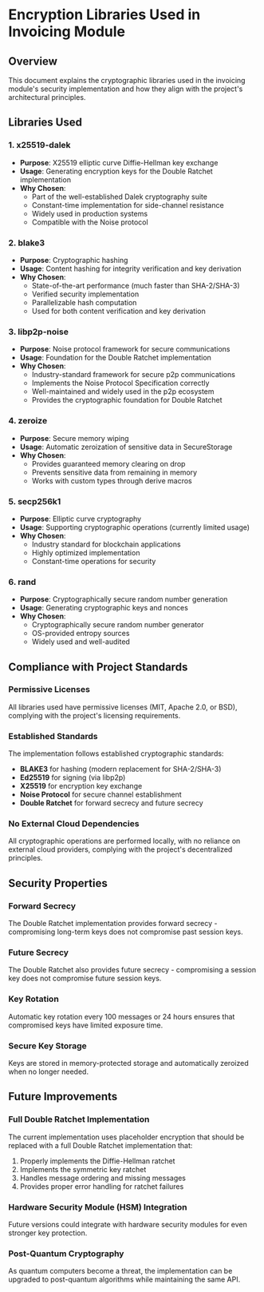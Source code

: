 # Encryption Libraries Used in Invoicing Module

## Overview
This document explains the cryptographic libraries used in the invoicing module's security implementation and how they align with the project's architectural principles.

## Libraries Used

### 1. x25519-dalek
- **Purpose**: X25519 elliptic curve Diffie-Hellman key exchange
- **Usage**: Generating encryption keys for the Double Ratchet implementation
- **Why Chosen**: 
  - Part of the well-established Dalek cryptography suite
  - Constant-time implementation for side-channel resistance
  - Widely used in production systems
  - Compatible with the Noise protocol

### 2. blake3
- **Purpose**: Cryptographic hashing
- **Usage**: Content hashing for integrity verification and key derivation
- **Why Chosen**:
  - State-of-the-art performance (much faster than SHA-2/SHA-3)
  - Verified security implementation
  - Parallelizable hash computation
  - Used for both content verification and key derivation

### 3. libp2p-noise
- **Purpose**: Noise protocol framework for secure communications
- **Usage**: Foundation for the Double Ratchet implementation
- **Why Chosen**:
  - Industry-standard framework for secure p2p communications
  - Implements the Noise Protocol Specification correctly
  - Well-maintained and widely used in the p2p ecosystem
  - Provides the cryptographic foundation for Double Ratchet

### 4. zeroize
- **Purpose**: Secure memory wiping
- **Usage**: Automatic zeroization of sensitive data in SecureStorage
- **Why Chosen**:
  - Provides guaranteed memory clearing on drop
  - Prevents sensitive data from remaining in memory
  - Works with custom types through derive macros

### 5. secp256k1
- **Purpose**: Elliptic curve cryptography
- **Usage**: Supporting cryptographic operations (currently limited usage)
- **Why Chosen**:
  - Industry standard for blockchain applications
  - Highly optimized implementation
  - Constant-time operations for security

### 6. rand
- **Purpose**: Cryptographically secure random number generation
- **Usage**: Generating cryptographic keys and nonces
- **Why Chosen**:
  - Cryptographically secure random number generator
  - OS-provided entropy sources
  - Widely used and well-audited

## Compliance with Project Standards

### Permissive Licenses
All libraries used have permissive licenses (MIT, Apache 2.0, or BSD), complying with the project's licensing requirements.

### Established Standards
The implementation follows established cryptographic standards:
- **BLAKE3** for hashing (modern replacement for SHA-2/SHA-3)
- **Ed25519** for signing (via libp2p)
- **X25519** for encryption key exchange
- **Noise Protocol** for secure channel establishment
- **Double Ratchet** for forward secrecy and future secrecy

### No External Cloud Dependencies
All cryptographic operations are performed locally, with no reliance on external cloud providers, complying with the project's decentralized principles.

## Security Properties

### Forward Secrecy
The Double Ratchet implementation provides forward secrecy - compromising long-term keys does not compromise past session keys.

### Future Secrecy
The Double Ratchet also provides future secrecy - compromising a session key does not compromise future session keys.

### Key Rotation
Automatic key rotation every 100 messages or 24 hours ensures that compromised keys have limited exposure time.

### Secure Key Storage
Keys are stored in memory-protected storage and automatically zeroized when no longer needed.

## Future Improvements

### Full Double Ratchet Implementation
The current implementation uses placeholder encryption that should be replaced with a full Double Ratchet implementation that:
1. Properly implements the Diffie-Hellman ratchet
2. Implements the symmetric key ratchet
3. Handles message ordering and missing messages
4. Provides proper error handling for ratchet failures

### Hardware Security Module (HSM) Integration
Future versions could integrate with hardware security modules for even stronger key protection.

### Post-Quantum Cryptography
As quantum computers become a threat, the implementation can be upgraded to post-quantum algorithms while maintaining the same API.